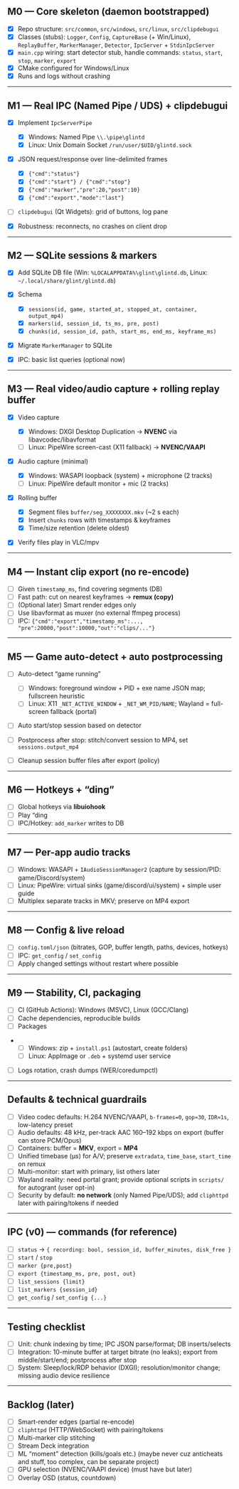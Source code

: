 ﻿## M0 — Core skeleton (daemon bootstrapped)

* [x] Repo structure: `src/common`, `src/windows`, `src/linux`, `src/clipdebugui`
* [x] Classes (stubs): `Logger`, `Config`, `CaptureBase` (+ Win/Linux), `ReplayBuffer`, `MarkerManager`, `Detector`, `IpcServer` + `StdinIpcServer`
* [x] `main.cpp` wiring: start detector stub, handle commands: `status`, `start`, `stop`, `marker`, `export`
* [x] CMake configured for Windows/Linux
* [x] Runs and logs without crashing

---

## M1 — Real IPC (Named Pipe / UDS) + clipdebugui

* [X] Implement `IpcServerPipe`

    * [x] Windows: Named Pipe `\\.\pipe\glintd`
    * [x] Linux: Unix Domain Socket `/run/user/$UID/glintd.sock`
* [x] JSON request/response over line-delimited frames

    * [x] `{"cmd":"status"}`
    * [x] `{"cmd":"start"} / {"cmd":"stop"}`
    * [x] `{"cmd":"marker","pre":20,"post":10}`
    * [x] `{"cmd":"export","mode":"last"}`
* [ ] `clipdebugui` (Qt Widgets): grid of buttons, log pane
* [x] Robustness: reconnects, no crashes on client drop

---

## M2 — SQLite sessions & markers

* [x] Add SQLite DB file (Win: `%LOCALAPPDATA%\glint\glintd.db`, Linux: `~/.local/share/glint/glintd.db`)
* [x] Schema

    * [x] `sessions(id, game, started_at, stopped_at, container, output_mp4)`
    * [x] `markers(id, session_id, ts_ms, pre, post)`
    * [x] `chunks(id, session_id, path, start_ms, end_ms, keyframe_ms)`
* [x] Migrate `MarkerManager` to SQLite
* [x] IPC: basic list queries (optional now)

---

## M3 — Real video/audio capture + rolling replay buffer

* [x] Video capture

    * [x] Windows: DXGI Desktop Duplication → **NVENC** via libavcodec/libavformat
    * [ ] Linux: PipeWire screen-cast (X11 fallback) → **NVENC/VAAPI**
* [x] Audio capture (minimal)

    * [x] Windows: WASAPI loopback (system) + microphone (2 tracks)
    * [ ] Linux: PipeWire default monitor + mic (2 tracks)
* [x] Rolling buffer

    * [x] Segment files `buffer/seg_XXXXXXXX.mkv` (~2 s each)
    * [x] Insert `chunks` rows with timestamps & keyframes
    * [x] Time/size retention (delete oldest)
* [x] Verify files play in VLC/mpv

---

## M4 — Instant clip export (no re-encode)

* [ ] Given `timestamp_ms`, find covering segments (DB)
* [ ] Fast path: cut on nearest keyframes → **remux (copy)**
* [ ] (Optional later) Smart render edges only
* [ ] Use libavformat as muxer (no external ffmpeg process)
* [ ] IPC: `{"cmd":"export","timestamp_ms":..., "pre":20000,"post":10000,"out":"clips/..."}`

---

## M5 — Game auto-detect + auto postprocessing

* [ ] Auto-detect “game running”

    * [ ] Windows: foreground window + PID + exe name JSON map; fullscreen heuristic
    * [ ] Linux: X11 `_NET_ACTIVE_WINDOW` + `_NET_WM_PID/NAME`; Wayland = full-screen fallback (portal)
* [ ] Auto start/stop session based on detector
* [ ] Postprocess after stop: stitch/convert session to MP4, set `sessions.output_mp4`
* [ ] Cleanup session buffer files after export (policy)

---

## M6 — Hotkeys + “ding” 

* [ ] Global hotkeys via **libuiohook**
* [ ] Play “ding
* [ ] IPC/Hotkey: `add_marker` writes to DB

---

## M7 — Per-app audio tracks

* [ ] Windows: WASAPI + `IAudioSessionManager2` (capture by session/PID: game/Discord/system)
* [ ] Linux: PipeWire: virtual sinks (game/discord/ui/system) + simple user guide
* [ ] Multiplex separate tracks in MKV; preserve on MP4 export

---

## M8 — Config & live reload

* [ ] `config.toml/json` (bitrates, GOP, buffer length, paths, devices, hotkeys)
* [ ] IPC: `get_config` / `set_config`
* [ ] Apply changed settings without restart where possible

---

## M9 — Stability, CI, packaging

* [ ] CI (GitHub Actions): Windows (MSVC), Linux (GCC/Clang)
* [ ] Cache dependencies, reproducible builds
* [ ] Packages
* 
    * [ ] Windows: zip + `install.ps1` (autostart, create folders)
    * [ ] Linux: AppImage or `.deb` + systemd user service
* [ ] Logs rotation, crash dumps (WER/coredumpctl)

---

## Defaults & technical guardrails

* [ ] Video codec defaults: H.264 NVENC/VAAPI, `b-frames=0`, `gop≈30`, `IDR≈1s`, low-latency preset
* [ ] Audio defaults: 48 kHz, per-track AAC 160–192 kbps on export (buffer can store PCM/Opus)
* [ ] Containers: buffer = **MKV**, export = **MP4**
* [ ] Unified timebase (µs) for A/V; preserve `extradata`, `time_base`, `start_time` on remux
* [ ] Multi-monitor: start with primary, list others later
* [ ] Wayland reality: need portal grant; provide optional scripts in `scripts/` for autogrant (user opt-in)
* [ ] Security by default: **no network** (only Named Pipe/UDS); add `cliphttpd` later with pairing/tokens if needed

---

## IPC (v0) — commands (for reference)

* [ ] `status` → `{ recording: bool, session_id, buffer_minutes, disk_free }`
* [ ] `start` / `stop`
* [ ] `marker {pre,post}`
* [ ] `export {timestamp_ms, pre, post, out}`
* [ ] `list_sessions {limit}`
* [ ] `list_markers {session_id}`
* [ ] `get_config` / `set_config {...}`

---

## Testing checklist

* [ ] Unit: chunk indexing by time; IPC JSON parse/format; DB inserts/selects
* [ ] Integration: 10-minute buffer at target bitrate (no leaks); export from middle/start/end; postprocess after stop
* [ ] System: Sleep/lock/RDP behavior (DXGI); resolution/monitor change; missing audio device resilience

---

## Backlog (later)

* [ ] Smart-render edges (partial re-encode)
* [ ] `cliphttpd` (HTTP/WebSocket) with pairing/tokens
* [ ] Multi-marker clip stitching
* [ ] Stream Deck integration
* [ ] ML “moment” detection (kills/goals etc.) (maybe never cuz anticheats and stuff, too complex, can be separate project)
* [ ] GPU selection (NVENC/VAAPI device) (must have but later)
* [ ] Overlay OSD (status, countdown)